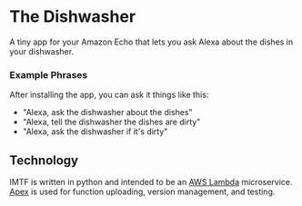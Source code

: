 # The Dishwasher

A tiny app for your Amazon Echo that lets you ask Alexa about the dishes in your
dishwasher.

### Example Phrases

After installing the app, you can ask it things like this:

 - "Alexa, ask the dishwasher about the dishes"
 - "Alexa, tell the dishwasher the dishes are dirty"
 - "Alexa, ask the dishwasher if it's dirty"

## Technology

IMTF is written in python and intended to be an
[AWS Lambda](https://aws.amazon.com/lambda/) microservice.
[Apex](http://apex.run) is used for function uploading, version management, and
testing.
